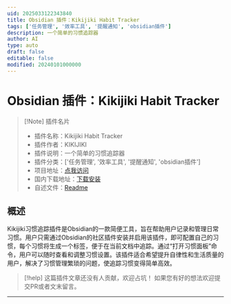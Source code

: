 ```yaml
---
uid: 2025033122343840
title: Obsidian 插件：Kikijiki Habit Tracker
tags: ['任务管理', '效率工具', '提醒通知', 'obsidian插件']
description: 一个简单的习惯追踪器
author: AI
type: auto
draft: false
editable: false
modified: 20240101000000
---
```


# Obsidian 插件：Kikijiki Habit Tracker

> [!Note] 插件名片
> - 插件名称：Kikijiki Habit Tracker
> - 插件作者：KIKIJIKI
> - 插件说明：一个简单的习惯追踪器
> - 插件分类：['任务管理', '效率工具', '提醒通知', 'obsidian插件']
> - 项目地址：[点我访问](https://github.com/kikijiki/obsidian-habit-tracker)
> - 国内下载地址：[下载安装](https://pkmer.cn/products/plugin/pluginMarket/?kikijiki-habit-tracker)
> - 自述文件：[Readme](https://ghproxy.net/https://raw.githubusercontent.com/kikijiki/obsidian-habit-tracker/master/README.md)



## 概述

Kikijiki习惯追踪插件是Obsidian的一款简便工具，旨在帮助用户记录和管理日常习惯。用户只需通过Obsidian的社区插件安装并启用该插件，即可配置自己的习惯，每个习惯将生成一个标签，便于在当前文档中追踪。通过“打开习惯面板”命令，用户可以随时查看和调整习惯设置。该插件适合希望提升自律性和生活质量的用户，解决了习惯管理繁琐的问题，使追踪习惯变得简单高效。


> [!help] 
> 这篇插件文章还没有人贡献，欢迎占坑！
> 如果您有好的想法欢迎提交PR或者文末留言。
> 

---



